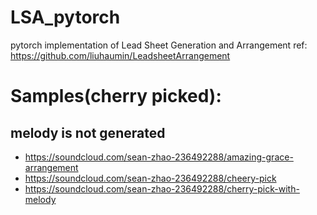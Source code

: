 # LSA_pytorch
pytorch implementation of Lead Sheet Generation and Arrangement
ref: https://github.com/liuhaumin/LeadsheetArrangement

# Samples(cherry picked):
## melody is not generated
+ https://soundcloud.com/sean-zhao-236492288/amazing-grace-arrangement
+ https://soundcloud.com/sean-zhao-236492288/cheery-pick
+ https://soundcloud.com/sean-zhao-236492288/cherry-pick-with-melody

